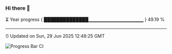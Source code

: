 ### Hi there 👋

⏳ Year progress { ██████████████▁▁▁▁▁▁▁▁▁▁▁▁▁▁▁▁ } 49.19 %

---

⏰ Updated on Sun, 29 Jun 2025 12:48:25 GMT

![Progress Bar CI](https://github.com/ZhaoGui/ZhaoGui/workflows/Progress%20Bar%20CI/badge.svg)
